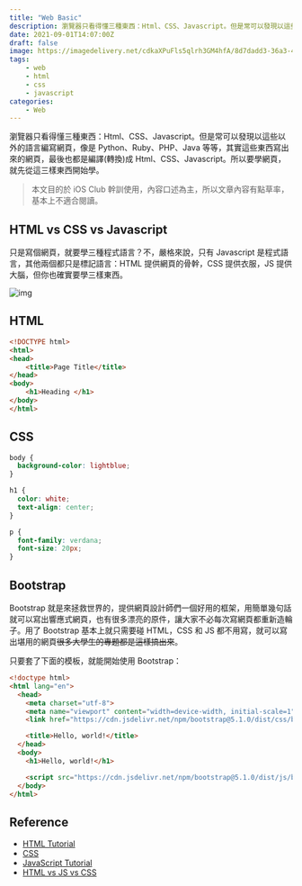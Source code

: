 ```yaml
---
title: "Web Basic"
description: 瀏覽器只看得懂三種東西：Html、CSS、Javascript。但是常可以發現以這些以外的語言編寫網頁，像是 Python、Ruby、PHP、Java 等等，其實這些東西寫出來的網頁，最後也都是編譯(轉換)成 Html、CSS、Javascript。所以要學網頁，就先從這三樣東西開始學。
date: 2021-09-01T14:07:00Z
draft: false
image: https://imagedelivery.net/cdkaXPuFls5qlrh3GM4hfA/8d7dadd3-36a3-42c8-a452-3c93c541c600/public
tags: 
    - web
    - html
    - css
    - javascript
categories:
    - Web
---
```


瀏覽器只看得懂三種東西：Html、CSS、Javascript。但是常可以發現以這些以外的語言編寫網頁，像是 Python、Ruby、PHP、Java 等等，其實這些東西寫出來的網頁，最後也都是編譯(轉換)成 Html、CSS、Javascript。所以要學網頁，就先從這三樣東西開始學。

<!--more-->

> 本文目的於 iOS Club 幹訓使用，內容口述為主，所以文章內容有點草率，基本上不適合閱讀。

## HTML vs CSS vs Javascript

只是寫個網頁，就要學三種程式語言？不，嚴格來說，只有 Javascript 是程式語言，其他兩個都只是標記語言：HTML 提供網頁的骨幹，CSS 提供衣服，JS 提供大腦，但你也確實要學三樣東西。

![img](https://pic1.zhimg.com/80/v2-ee31ec6f20c74c5b03e8d48da1178820_720w.jpg)

## HTML

```html
<!DOCTYPE html>
<html>
<head>
    <title>Page Title</title>
</head>
<body>
    <h1>Heading </h1>
</body>
</html>
```

## CSS

```css
body {
  background-color: lightblue;
}

h1 {
  color: white;
  text-align: center;
}

p {
  font-family: verdana;
  font-size: 20px;
}
```

## Bootstrap

Bootstrap 就是來拯救世界的，提供網頁設計師們一個好用的框架，用簡單幾句話就可以寫出響應式網頁，也有很多漂亮的原件，讓大家不必每次寫網頁都重新造輪子。用了 Bootstrap 基本上就只需要碰 HTML，CSS 和 JS 都不用寫，就可以寫出堪用的網頁~~很多大學生的專題都是這樣搞出來~~。

只要套了下面的模板，就能開始使用 Bootstrap：

```html
<!doctype html>
<html lang="en">
  <head>
    <meta charset="utf-8">
    <meta name="viewport" content="width=device-width, initial-scale=1">
    <link href="https://cdn.jsdelivr.net/npm/bootstrap@5.1.0/dist/css/bootstrap.min.css" rel="stylesheet" integrity="sha384-KyZXEAg3QhqLMpG8r+8fhAXLRk2vvoC2f3B09zVXn8CA5QIVfZOJ3BCsw2P0p/We" crossorigin="anonymous">

    <title>Hello, world!</title>
  </head>
  <body>
    <h1>Hello, world!</h1>

    <script src="https://cdn.jsdelivr.net/npm/bootstrap@5.1.0/dist/js/bootstrap.bundle.min.js" integrity="sha384-U1DAWAznBHeqEIlVSCgzq+c9gqGAJn5c/t99JyeKa9xxaYpSvHU5awsuZVVFIhvj" crossorigin="anonymous"></script>
  </body>
</html>
```

## Reference

* [HTML Tutorial](https://www.w3schools.com/html)
* [CSS](https://www.w3schools.com/css)
* [JavaScript Tutorial](https://www.w3schools.com/js)
* [HTML vs JS vs CSS](https://zhuanlan.zhihu.com/p/67242125)
